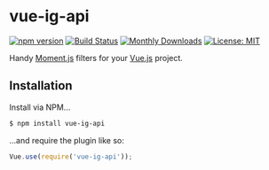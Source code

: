 # vue-ig-api
[![npm version](https://badge.fury.io/js/vue-ig-api.svg)](https://badge.fury.io/js/vue-ig-api)
[![Build Status](https://travis-ci.org/brockpetrie/vue-ig-api.svg?branch=master)](https://travis-ci.org/brockpetrie/vue-ig-api)
[![Monthly Downloads](https://img.shields.io/npm/dm/vue-ig-api.svg)](https://www.npmjs.com/package/vue-ig-api)
[![License: MIT](https://img.shields.io/badge/License-MIT-yellow.svg)](https://opensource.org/licenses/MIT)

Handy [Moment.js](http://www.momentjs.com) filters for your [Vue.js](http://vuejs.org/) project.

## Installation

Install via NPM...

```sh
$ npm install vue-ig-api
```

...and require the plugin like so:

```js
Vue.use(require('vue-ig-api'));
```

